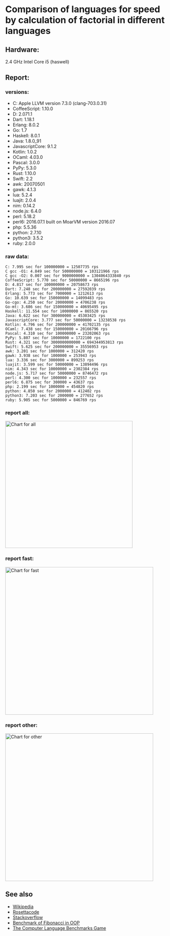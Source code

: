Comparison of languages for speed by calculation of factorial in different languages
====================================================================================

Hardware:
---------
2.4 GHz Intel Core i5 (haswell)

Report:
-------
### versions:

  * C: Apple LLVM version 7.3.0 (clang-703.0.31)
  * CoffeeScript: 1.10.0
  * D: 2.071.1
  * Dart: 1.18.1
  * Erlang: 8.0.2
  * Go: 1.7
  * Haskell: 8.0.1
  * Java: 1.8.0_91
  * JavascriptCore: 9.1.2
  * Kotlin: 1.0.2
  * OCaml: 4.03.0
  * Pascal: 3.0.0
  * PyPy: 5.3.0
  * Rust: 1.10.0
  * Swift: 2.2
  * awk: 20070501
  * gawk: 4.1.3
  * lua: 5.2.4
  * luajit: 2.0.4
  * nim: 0.14.2
  * node.js: 6.4.0
  * perl: 5.18.2
  * perl6: 2016.07.1 built on MoarVM version 2016.07
  * php: 5.5.36
  * python: 2.7.10
  * python3: 3.5.2
  * ruby: 2.0.0


### raw data:

    C: 7.995 sec for 100000000 = 12507735 rps
    C gcc -O1: 4.849 sec for 500000000 = 103121966 rps
    C gcc -O2: 0.007 sec for 9000000000 = 1304064333840 rps
    CoffeeScript: 5.770 sec for 50000000 = 8665196 rps
    D: 4.817 sec for 100000000 = 20758673 rps
    Dart: 7.248 sec for 200000000 = 27592039 rps
    Erlang: 5.773 sec for 7000000 = 1212613 rps
    Go: 10.639 sec for 150000000 = 14099483 rps
    Go-cgo: 4.250 sec for 20000000 = 4706238 rps
    Go-mt: 3.686 sec for 150000000 = 40695495 rps
    Haskell: 11.554 sec for 10000000 = 865520 rps
    Java: 6.622 sec for 300000000 = 45303425 rps
    JavascriptCore: 3.777 sec for 50000000 = 13238538 rps
    Kotlin: 4.796 sec for 200000000 = 41702135 rps
    OCaml: 7.438 sec for 150000000 = 20166796 rps
    Pascal: 4.310 sec for 100000000 = 23202063 rps
    PyPy: 5.807 sec for 10000000 = 1722100 rps
    Rust: 4.321 sec for 3000000000000 = 694344953813 rps
    Swift: 5.625 sec for 200000000 = 35556953 rps
    awk: 3.201 sec for 1000000 = 312420 rps
    gawk: 3.938 sec for 1000000 = 253943 rps
    lua: 3.336 sec for 3000000 = 899253 rps
    luajit: 3.599 sec for 50000000 = 13894496 rps
    nim: 4.343 sec for 10000000 = 2302384 rps
    node.js: 5.717 sec for 50000000 = 8746472 rps
    perl: 4.300 sec for 1000000 = 232557 rps
    perl6: 6.875 sec for 300000 = 43637 rps
    php: 2.199 sec for 1000000 = 454820 rps
    python: 4.850 sec for 2000000 = 412402 rps
    python3: 7.203 sec for 2000000 = 277652 rps
    ruby: 5.905 sec for 5000000 = 846769 rps


### report all:

<img alt="Chart for all" width="401" src="https://chart.googleapis.com/chart?cht=bhs&chs=602x498&chd=t%3A103121965%2C45303424%2C41702135%2C40695494%2C35556953%2C27592038%2C23202062%2C20758672%2C20166795%2C14099483%2C13894495%2C13238537%2C12507734%2C8746472%2C8665196%2C4706237%2C2302383%2C1722100%2C1212612%2C899252%2C865520%2C846768%2C454820%2C412402%2C312420%2C277652%2C253942%2C232556&chco=4d89f9&chbh=12&chds=0,103121965.958408&chxt=x,y,r&chxl=1%3A%7Cperl%7Cgawk%7Cpython3%7Cawk%7Cpython%7Cphp%7Cruby%7CHaskell%7Clua%7CErlang%7CPyPy%7Cnim%7CGo-cgo%7CCoffeeScript%7Cnode.js%7CC%7CJavascriptCore%7Cluajit%7CGo%7COCaml%7CD%7CPascal%7CDart%7CSwift%7CGo-mt%7CKotlin%7CJava%7CC%20gcc%20-O1%7C2%3A%7C232556%20rps%7C253942%20rps%7C277652%20rps%7C312420%20rps%7C412402%20rps%7C454820%20rps%7C846768%20rps%7C865520%20rps%7C899252%20rps%7C1212612%20rps%7C1722100%20rps%7C2302383%20rps%7C4706237%20rps%7C8665196%20rps%7C8746472%20rps%7C12507734%20rps%7C13238537%20rps%7C13894495%20rps%7C14099483%20rps%7C20166795%20rps%7C20758672%20rps%7C23202062%20rps%7C27592038%20rps%7C35556953%20rps%7C40695494%20rps%7C41702135%20rps%7C45303424%20rps%7C103121965%20rps%7C0%3A%7C0%20%25%7C10%20%25%7C20%20%25%7C30%20%25%7C40%20%25%7C50%20%25%7C60%20%25%7C70%20%25%7C80%20%25%7C90%20%25%7C100%20%25">

### report fast:

<img alt="Chart for fast" width="466" src="https://chart.googleapis.com/chart?cht=bhs&chs=700x311&chd=t%3A103121965%2C45303424%2C41702135%2C40695494%2C35556953%2C27592038%2C23202062%2C20758672%2C20166795%2C14099483%2C13894495%2C13238537%2C12507734%2C8746472%2C8665196%2C4706237%2C2302383&chco=4d89f9&chbh=12&chds=0,103121965.958408&chxt=x,y,r&chxl=1%3A%7Cnim%7CGo-cgo%7CCoffeeScript%7Cnode.js%7CC%7CJavascriptCore%7Cluajit%7CGo%7COCaml%7CD%7CPascal%7CDart%7CSwift%7CGo-mt%7CKotlin%7CJava%7CC%20gcc%20-O1%7C2%3A%7C2302383%20rps%7C4706237%20rps%7C8665196%20rps%7C8746472%20rps%7C12507734%20rps%7C13238537%20rps%7C13894495%20rps%7C14099483%20rps%7C20166795%20rps%7C20758672%20rps%7C23202062%20rps%7C27592038%20rps%7C35556953%20rps%7C40695494%20rps%7C41702135%20rps%7C45303424%20rps%7C103121965%20rps%7C0%3A%7C0%20%25%7C10%20%25%7C20%20%25%7C30%20%25%7C40%20%25%7C50%20%25%7C60%20%25%7C70%20%25%7C80%20%25%7C90%20%25%7C100%20%25">

### report other:

<img alt="Chart for other" width="466" src="https://chart.googleapis.com/chart?cht=bhs&chs=700x209&chd=t%3A1722100%2C1212612%2C899252%2C865520%2C846768%2C454820%2C412402%2C312420%2C277652%2C253942%2C232556&chco=4d89f9&chbh=12&chds=0,1722100.24107853&chxt=x,y,r&chxl=1%3A%7Cperl%7Cgawk%7Cpython3%7Cawk%7Cpython%7Cphp%7Cruby%7CHaskell%7Clua%7CErlang%7CPyPy%7C2%3A%7C232556%20rps%7C253942%20rps%7C277652%20rps%7C312420%20rps%7C412402%20rps%7C454820%20rps%7C846768%20rps%7C865520%20rps%7C899252%20rps%7C1212612%20rps%7C1722100%20rps%7C0%3A%7C0%20%25%7C10%20%25%7C20%20%25%7C30%20%25%7C40%20%25%7C50%20%25%7C60%20%25%7C70%20%25%7C80%20%25%7C90%20%25%7C100%20%25">



See also
--------

  * [Wikipedia](http://en.wikipedia.org/wiki/Factorial)
  * [Rosettacode](http://rosettacode.org/wiki/Factorial)
  * [Stackoverflow](http://stackoverflow.com/questions/23930/factorial-algorithms-in-different-languages)
  * [Benchmark of Fibonacci in OOP](https://github.com/Balancer/benchmarks-fib-obj)
  * [The Computer Language Benchmarks Game](http://benchmarksgame.alioth.debian.org)
